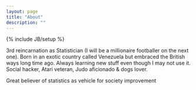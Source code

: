 ```yaml
---
layout: page
title: "About"
description: ""
---
```

{% include JB/setup %}


 3rd reincarnation as Statistician (I will be a millionaire footballer on the next one). Born in an exotic country called Venezuela but embraced the British ways long time ago. Always learning new stuff even though I may not use it.  Social hacker, Atari veteran, Judo aficionado & dogs lover.  


 Great believer of statistics as vehicle for society improvement
